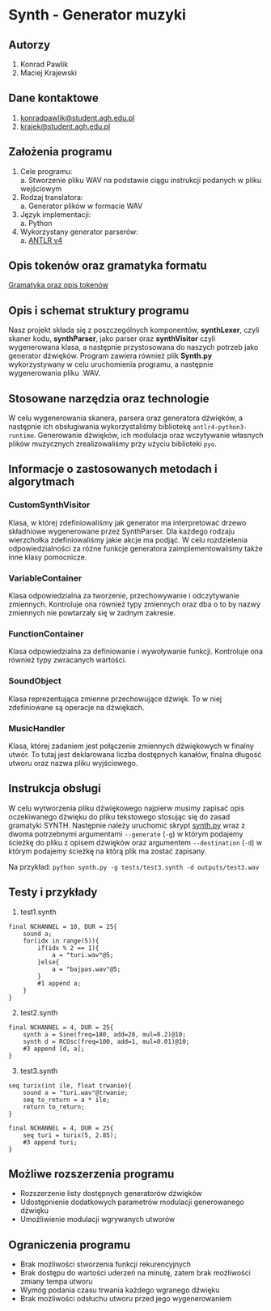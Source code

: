 # Synth - Generator muzyki

## Autorzy

1. Konrad Pawlik
2. Maciej Krajewski

## Dane kontaktowe

1. konradpawlik@student.agh.edu.pl
2. krajek@student.agh.edu.pl

## Założenia programu

1. Cele programu:\
  a. Stworzenie pliku WAV na podstawie ciągu instrukcji podanych w pliku wejściowym
2. Rodzaj translatora:\
  a. Generator plików w formacie WAV
3. Język implementacji:\
  a. Python
4. Wykorzystany generator parserów:\
  a. [ANTLR v4](https://www.antlr.org)

## Opis tokenów oraz gramatyka formatu
  [Gramatyka oraz opis tokenów](https://github.com/krajewskiML/Teoria-Kompilatorow-i-Kompilacji/blob/master/Grammar/synth.g4)

## Opis i schemat struktury programu

Nasz projekt składa się z poszczególnych komponentów, <b>synthLexer</b>, czyli skaner kodu, <b>synthParser</b>, jako parser oraz 
<b>synthVisitor</b> czyli wygenerowana klasa, a następnie przystosowana do naszych potrzeb jako generator dźwięków. Program zawiera również
plik <b>Synth.py</b> wykorzystywany w celu uruchomienia programu, a następnie wygenerowania pliku .WAV. 

## Stosowane narzędzia oraz technologie

W celu wygenerowania skanera, parsera oraz generatora dźwięków, a następnie ich obsługiwania wykorzystaliśmy bibliotekę
`antlr4-python3-runtime`. Generowanie dźwięków, ich modulacja oraz wczytywanie własnych plików muzycznych zrealizowaliśmy
przy użyciu biblioteki `pyo`.

## Informacje o zastosowanych metodach i algorytmach

### CustomSynthVisitor
Klasa, w której zdefiniowaliśmy jak generator ma interpretować drzewo składniowe wygenerowane przez SynthParser. Dla każdego rodzaju
wierzchołka zdefiniowaliśmy jakie akcje ma podjąć. W celu rozdzielenia odpowiedzialności za różne funkcje generatora zaimplementowaliśmy
także inne klasy pomocnicze.

### VariableContainer
Klasa odpowiedzialna za tworzenie, przechowywanie i odczytywanie zmiennych. Kontroluje ona również typy zmiennych oraz dba
o to by nazwy zmiennych nie powtarzały się w żadnym zakresie.

### FunctionContainer
Klasa odpowiedzialna za definiowanie i wywoływanie funkcji. Kontroluje ona również typy zwracanych wartości.

### SoundObject
Klasa reprezentująca zmienne przechowujące dźwięk. To w niej zdefiniowane są operacje na dźwiękach.

### MusicHandler
Klasa, której zadaniem jest połączenie zmiennych dźwiękowych w finalny utwór. To tutaj jest deklarowana liczba dostępnych kanałów,
finalna długość utworu oraz nazwa pliku wyjściowego.

## Instrukcja obsługi

W celu wytworzenia pliku dźwiękowego najpierw musimy zapisać opis oczekiwanego dźwięku do pliku tekstowego stosując się
do zasad gramatyki SYNTH. Następnie należy uruchomić skrypt [synth.py](https://github.com/krajewskiML/Teoria-Kompilatorow-i-Kompilacji/blob/master/Synth/synth.py)
wraz z dwoma potrzebnymi argumentami `--generate` (`-g`) w którym podajemy ścieżkę do pliku z opisem dźwięków oraz argumentem `--destination` (`-d`) 
w którym podajemy ścieżkę na którą plik ma zostać zapisany.

Na przykład: `python synth.py -g tests/test3.synth -d outputs/test3.wav`

## Testy i przykłady

1. test1.synth
```
final NCHANNEL = 10, DUR = 25{
    sound a;
    for(idx in range(5)){
        if(idx % 2 == 1){
            a = "turi.wav"@5;
        }else{
            a = "bajpas.wav"@5;
        }
        #1 append a;
    }
}
```

2. test2.synth
```
final NCHANNEL = 4, DUR = 25{
    synth a = Sine(freq=180, add=20, mul=0.2)@10;
    synth d = RCOsc(freq=100, add=1, mul=0.01)@10;
    #3 append [d, a];
}
```

3. test3.synth
```
seq turix(int ile, float trwanie){
    sound a = "turi.wav"@trwanie;
    seq to_return = a * ile;
    return to_return;
}

final NCHANNEL = 4, DUR = 25{
    seq turi = turix(5, 2.85);
    #3 append turi;
}
```

## Możliwe rozszerzenia programu

* Rozszerzenie listy dostępnych generatorów dźwięków
* Udostępnienie dodatkowych parametrów modulacji generowanego dźwięku
* Umożliwienie modulacji wgrywanych utworów

## Ograniczenia programu

* Brak możliwości stworzenia funkcji rekurencyjnych
* Brak dostępu do wartości uderzeń na minutę, zatem brak możliwości zmiany tempa utworu
* Wymóg podania czasu trwania każdego wgranego dźwięku
* Brak możliwości odsłuchu utworu przed jego wygenerowaniem
